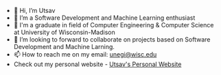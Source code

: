 - 👋 Hi, I’m Utsav
- 👀 I’m a Software Development and Machine Learning enthusiast
- 🌱 I'm a graduate in field of Computer Engineering & Computer Science at University of Wisconsin-Madison
- 💞️ I’m looking to forward to collaborate on projects based on Software Development and Machine Larning.
- 📫 How to reach me on my email: unegi@wisc.edu
- Check out my personal website - [Utsav's Personal Website](https://personal-website-v2-pi.vercel.app/projects)

<!---
negiutsav9/negiutsav9 is a ✨ special ✨ repository because its `README.md` (this file) appears on your GitHub profile.
You can click the Preview link to take a look at your changes.
--->
